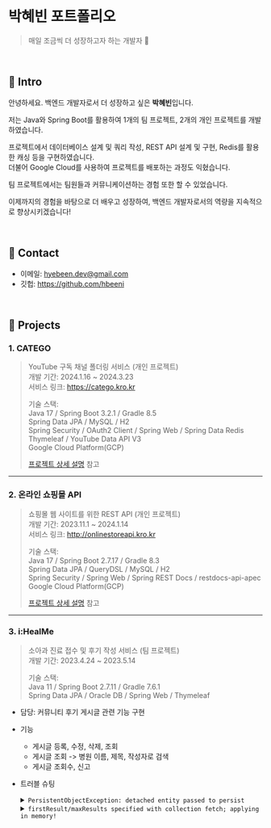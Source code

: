 # 박혜빈 포트폴리오
> 매일 조금씩 더 성장하고자 하는 개발자 :seedling:

<br>

## :pushpin: Intro
안녕하세요. 백엔드 개발자로서 더 성장하고 싶은 **박혜빈**입니다.

저는 Java와 Spring Boot를 활용하여 1개의 팀 프로젝트, 2개의 개인 프로젝트를 개발하였습니다.

프로젝트에서 데이터베이스 설계 및 쿼리 작성, REST API 설계 및 구현, Redis를 활용한 캐싱 등을 구현하였습니다.  
더불어 Google Cloud를 사용하여 프로젝트를 배포하는 과정도 익혔습니다.

팀 프로젝트에서는 팀원들과 커뮤니케이션하는 경험 또한 할 수 있었습니다.

이제까지의 경험을 바탕으로 더 배우고 성장하여, 백엔드 개발자로서의 역량을 지속적으로 향상시키겠습니다!

<br>

## :pushpin: Contact
- 이메일: hyebeen.dev@gmail.com
- 깃헙: https://github.com/hbeeni

<br>

## :pushpin: Projects

### 1. CATEGO
>YouTube 구독 채널 폴더링 서비스 (개인 프로젝트)  
>개발 기간: 2024.1.16 ~ 2024.3.23  
>서비스 링크: https://catego.kro.kr  
>  
>기술 스택:  
>Java 17 / Spring Boot 3.2.1 / Gradle 8.5  
>Spring Data JPA / MySQL / H2  
>Spring Security / OAuth2 Client / Spring Web / Spring Data Redis  
>Thymeleaf / YouTube Data API V3  
>Google Cloud Platform(GCP)  
>  
>[프로젝트 상세 설명](https://github.com/hbeeni/catego) 참고

---

### 2. 온라인 쇼핑몰 API
>쇼핑몰 웹 사이트를 위한 REST API (개인 프로젝트)  
>개발 기간: 2023.11.1 ~ 2024.1.14  
>서비스 링크: http://onlinestoreapi.kro.kr  
>  
>기술 스택:  
>Java 17 / Spring Boot 2.7.17 / Gradle 8.3  
>Spring Data JPA / QueryDSL / MySQL / H2  
>Spring Security / Spring Web / Spring REST Docs / restdocs-api-apec  
>Google Cloud Platform(GCP)  
>  
>[프로젝트 상세 설명](https://github.com/hbeeni/online-store) 참고

---

### 3. i:HealMe
>소아과 진료 접수 및 후기 작성 서비스 (팀 프로젝트)  
>개발 기간: 2023.4.24 ~ 2023.5.14  
>  
>기술 스택:  
>Java 11 / Spring Boot 2.7.11 / Gradle 7.6.1  
>Spring Data JPA / Oracle DB / Spring Web / Thymeleaf

- 담당: 커뮤니티 후기 게시글 관련 기능 구현
- 기능
  - 게시글 등록, 수정, 삭제, 조회
  - 게시글 조회 -> 병원 이름, 제목, 작성자로 검색
  - 게시글 조회수, 신고
- 트러블 슈팅

  <details>
  <summary><code>PersistentObjectException: detached entity passed to persist</code></summary>
  <div markdown="1">
  
  - 문제: Post 저장 시 이미 저장된 User를 또 저장하기 때문에 문제가 발생함
  - 해결: `cascade = CascadeType.ALL` 설정을 삭제함
  
  </div>
  </details>

  <details>
  <summary><code>firstResult/maxResults specified with collection fetch; applying in memory!</code></summary>
  <div markdown="1">
  
  - 문제: `Post` 조회 시 `Comment` fetch join과 pagination을 같이 사용했음 -> 이 때 모든 데이터를 전부 가져와 메모리에서 걸러내서 문제가 발생함
  - 해결: Batch size를 설정함
    ```java
    public class Post {

        //...
    
        @OneToMany(mappedBy = "post", orphanRemoval = true, fetch = FetchType.LAZY)
        @BatchSize(size = 10) //추가
        private List<Comment> comments = new ArrayList<>();
    }
    ```
    
  </div>
  </details>
